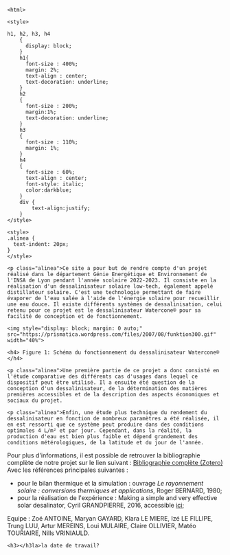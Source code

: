 ```{=html}
<html>
```
```{=html}
<style>

h1, h2, h3, h4
    {
      display: block;
    }
    h1{
      font-size : 400%;
      margin: 2%;
      text-align : center;
      text-decoration: underline;
    }
    h2
    {
      font-size : 200%;
      margin:1%;
      text-decoration: underline;
    }
    h3
    {
      font-size : 110%;
      margin: 1%;
    }
    h4
    {
      font-size : 60%;
      text-align : center;
      font-style: italic;
      color:darkblue;
    }
    div {
        text-align:justify;
    }
</style>
```
```{=html}
<style>
.alinea { 
  text-indent: 20px; 
}
</style>
```
```{=html}
<p class="alinea">Ce site a pour but de rendre compte d'un projet réalisé dans le département Génie Energétique et Environnement de l'INSA de Lyon pendant l'année scolaire 2022-2023. Il consiste en la réalisation d'un dessalinisateur solaire low-tech, également appelé distillateur solaire. C'est une technologie permettant de faire évaporer de l'eau salée à l'aide de l'énergie solaire pour recueillir une eau douce. Il existe différents systèmes de dessalinisation, celui retenu pour ce projet est le dessalinisateur Watercone® pour sa facilité de conception et de fonctionnement.
```
```{=html}
<img style="display: block; margin: 0 auto;" src="https://prismatica.wordpress.com/files/2007/08/funktion300.gif" width="40%">
```
```{=html}
<h4> Figure 1: Schéma du fonctionnement du dessalinisateur Watercone® </h4>
```
```{=html}
<p class="alinea">Une première partie de ce projet a donc consisté en l'étude comparative des différents cas d'usages dans lequel ce dispositif peut être utilisé. Il a ensuite été question de la conception d'un dessalinisateur, de la détermination des matières premières accessibles et de la description des aspects économiques et sociaux du projet. 
```
```{=html}
<p class="alinea">Enfin, une étude plus technique du rendement du dessalinisateur en fonction de nombreux paramètres a été réalisée, il en est ressorti que ce système peut produire dans des conditions optimales 4 L/m² et par jour. Cependant, dans la réalité, la production d'eau est bien plus faible et dépend grandement des conditions métérologiques, de la latitude et du jour de l'année.
```
Pour plus d\'informations, il est possible de retrouver la bibliographie
complète de notre projet sur le lien suivant : [Bibliographie complète
(Zotero)](https://www.zotero.org/groups/4800924/genepi_2022_23/collections/8552JG7X)
Avec les références principales suivantes :

-   pour le bilan thermique et la simulation : ouvrage *Le rayonnement
    solaire : conversions thermiques et applications*, Roger BERNARD,
    1980;
-   pour la réalisation de l\'expérience : Making a simple and very
    effective solar desalinator, Cyril GRANDPIERRE, 2016, accessible
    [ici](https://www.researchgate.net/publication/305140098_Making_a_simple_and_very_effective_solar_desalinator_Fabrication_d%27un_dessalinisateur_solaire_simple_et_tres_efficace);

Equipe : Zoé ANTOINE, Maryan GAYARD, Klara LE MIERE, Izé LE FILLIPE,
Trung LUU, Artur MEREINS, Loui MULAIRE, Claire OLLIVIER, Matéo
TOURIAIRE, Nills VRINIAULD.

```{=html}
<h3></h3la>la date de travail?
```
